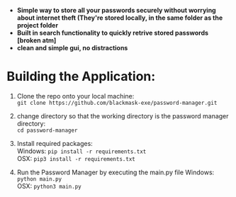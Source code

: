 - **Simple way to store all your passwords securely without worrying about internet theft (They're stored locally, in the same folder as the project folder**
- **Built in search functionality to quickly retrive stored passwords [broken atm]**
- **clean and simple gui, no distractions**


# Building the Application:

1. Clone the repo onto your local machine:  
`git clone https://github.com/blackmask-exe/password-manager.git`

2. change directory so that the working directory is the password manager directory:  
`cd password-manager`

3. Install required packages:  
Windows: `pip install -r requirements.txt`  
OSX: `pip3 install -r requirements.txt`

5. Run the Password Manager by executing the main.py file
Windows: `python main.py`  
OSX: `python3 main.py`

